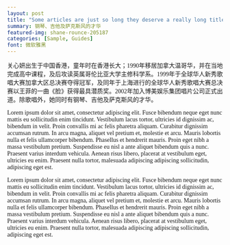 ```yaml
---
layout: post
title: "Some articles are just so long they deserve a really long title to see if things will break well"
summary: 钢琴、吉他及萨克斯风的才华
featured-img: shane-rounce-205187
categories: [Sample, Guides]
font: 微软雅黑
---
```



<font face="苹方">关心妍出生于中国香港，童年时在香港长大；1990年移居加拿大温哥华，并在当地完成高中课程，及后攻读英属哥伦比亚大学主修科学系。1999年于全球华人新秀歌唱大赛加拿大区总决赛夺得冠军，及同年于上海进行的全球华人新秀歌唱大赛总决赛以王菲的一曲《脸》获得最具潜质奖。2002年加入博美娱乐集团唱片公司正式出道。除歌唱外，她同时有钢琴、吉他及萨克斯风的才华。


Lorem ipsum dolor sit amet, consectetur adipiscing elit. Fusce bibendum neque eget nunc mattis eu sollicitudin enim tincidunt. Vestibulum lacus tortor, ultricies id dignissim ac, bibendum in velit. Proin convallis mi ac felis pharetra aliquam. Curabitur dignissim accumsan rutrum. In arcu magna, aliquet vel pretium et, molestie et arcu. Mauris lobortis nulla et felis ullamcorper bibendum. Phasellus et hendrerit mauris. Proin eget nibh a massa vestibulum pretium. Suspendisse eu nisl a ante aliquet bibendum quis a nunc. Praesent varius interdum vehicula. Aenean risus libero, placerat at vestibulum eget, ultricies eu enim. Praesent nulla tortor, malesuada adipiscing adipiscing sollicitudin, adipiscing eget est.

Lorem ipsum dolor sit amet, consectetur adipiscing elit. Fusce bibendum neque eget nunc mattis eu sollicitudin enim tincidunt. Vestibulum lacus tortor, ultricies id dignissim ac, bibendum in velit. Proin convallis mi ac felis pharetra aliquam. Curabitur dignissim accumsan rutrum. In arcu magna, aliquet vel pretium et, molestie et arcu. Mauris lobortis nulla et felis ullamcorper bibendum. Phasellus et hendrerit mauris. Proin eget nibh a massa vestibulum pretium. Suspendisse eu nisl a ante aliquet bibendum quis a nunc. Praesent varius interdum vehicula. Aenean risus libero, placerat at vestibulum eget, ultricies eu enim. Praesent nulla tortor, malesuada adipiscing adipiscing sollicitudin, adipiscing eget est.</font>
